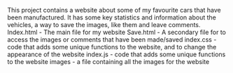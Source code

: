 This project contains a website about some of my favourite cars that have been manufactured. It has some key statistics and information about the vehicles, a way to save the images, like them and leave comments.
Index.html - The main file for my website
Save.html -  A secondary file for to access the images or comments that have been made/saved
index.css - code that adds some unique functions to the website, and to change the appearance of the website
index.js - code that adds some unique functions to the website
images - a file containing all the images for the website
